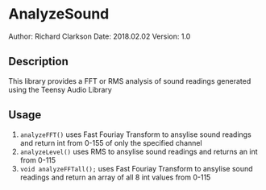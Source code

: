 # AnalyzeSound
Author: Richard Clarkson
Date: 2018.02.02
Version: 1.0

## Description
This library provides a FFT or RMS analysis of sound readings generated using the Teensy Audio Library

## Usage
1. `analyzeFFT()` uses Fast Fouriay Transform to ansylise sound readings and return int from 0-155 of only the specified channel
2. `analyzeLevel()` uses RMS to ansylise sound readings and returns an int from 0-115
3. `void analyzeFFTall();` uses Fast Fouriay Transform to ansylise sound readings and return an array of all 8 int values from 0-115